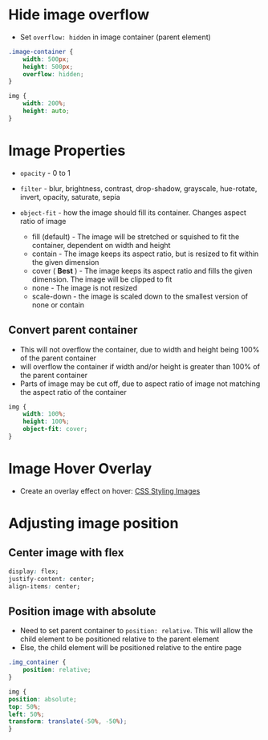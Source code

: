


# Hide image overflow
* Set `overflow: hidden` in image container (parent element)

```css
.image-container {
    width: 500px; 
    height: 500px;
    overflow: hidden; 
}

img {
    width: 200%;
    height: auto;
}
```

# Image Properties
* `opacity` - 0 to 1
* `filter` - blur, brightness, contrast, drop-shadow, grayscale, hue-rotate, invert, opacity, saturate, sepia

* `object-fit` - how the image should fill its container. Changes aspect ratio of image
    * fill (default) - The image will be stretched or squished to fit the
      container, dependent on width and height
    * contain - The image keeps its aspect ratio, but is resized to fit within the given dimension
    * cover ( **Best** ) - The image keeps its aspect ratio and fills the given dimension. The image will be clipped to fit
    * none - The image is not resized
    * scale-down - the image is scaled down to the smallest version of none or contain


## Convert parent container 
* This will not overflow the container, due to width and height being 100% of the parent container
* will overflow the container if width and/or height is greater than 100% of the parent container
* Parts of image may be cut off, due to aspect ratio of image not matching the aspect ratio of the container
```css
img {
    width: 100%;
    height: 100%;
    object-fit: cover;
}
```




# Image Hover Overlay
* Create an overlay effect on hover: [CSS Styling Images](https://www.w3schools.com/css/css3_images.asp)


# Adjusting image position
## Center image with flex
```css
display: flex; 
justify-content: center; 
align-items: center; 
```

## Position image with absolute
* Need to set parent container to `position: relative`. 
This will allow the child element to be positioned relative to the parent element
* Else, the child element will be positioned relative to the entire page

```css
.img_container {
    position: relative;
}

img {
position: absolute;
top: 50%;
left: 50%;
transform: translate(-50%, -50%);
}
```



